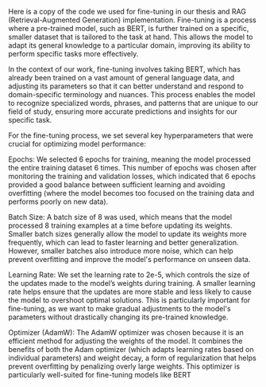 Here is a copy of the code we used for fine-tuning in our thesis and RAG (Retrieval-Augmented Generation) implementation. Fine-tuning is a process where a pre-trained model, such as BERT, is further trained on a specific, smaller dataset that is tailored to the task at hand. This allows the model to adapt its general knowledge to a particular domain, improving its ability to perform specific tasks more effectively.

In the context of our work, fine-tuning involves taking BERT, which has already been trained on a vast amount of general language data, and adjusting its parameters so that it can better understand and respond to domain-specific terminology and nuances. This process enables the model to recognize specialized words, phrases, and patterns that are unique to our field of study, ensuring more accurate predictions and insights for our specific task.

For the fine-tuning process, we set several key hyperparameters that were crucial for optimizing model performance:

Epochs: We selected 6 epochs for training, meaning the model processed the entire training dataset 6 times. This number of epochs was chosen after monitoring the training and validation losses, which indicated that 6 epochs provided a good balance between sufficient learning and avoiding overfitting (where the model becomes too focused on the training data and performs poorly on new data).

Batch Size: A batch size of 8 was used, which means that the model processed 8 training examples at a time before updating its weights. Smaller batch sizes generally allow the model to update its weights more frequently, which can lead to faster learning and better generalization. However, smaller batches also introduce more noise, which can help prevent overfitting and improve the model's performance on unseen data.

Learning Rate: We set the learning rate to 2e-5, which controls the size of the updates made to the model’s weights during training. A smaller learning rate helps ensure that the updates are more stable and less likely to cause the model to overshoot optimal solutions. This is particularly important for fine-tuning, as we want to make gradual adjustments to the model's parameters without drastically changing its pre-trained knowledge.

Optimizer (AdamW): The AdamW optimizer was chosen because it is an efficient method for adjusting the weights of the model. It combines the benefits of both the Adam optimizer (which adapts learning rates based on individual parameters) and weight decay, a form of regularization that helps prevent overfitting by penalizing overly large weights. This optimizer is particularly well-suited for fine-tuning models like BERT
